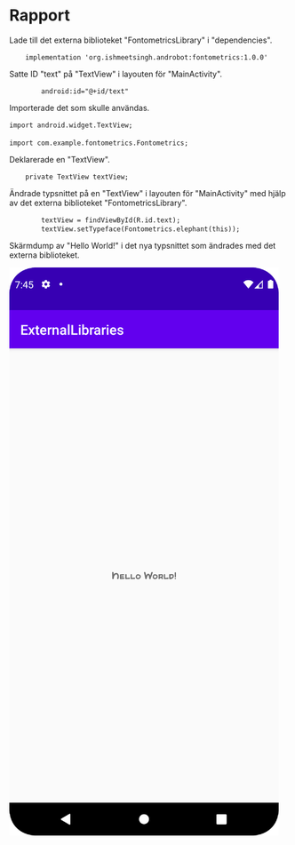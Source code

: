 
# Rapport

Lade till det externa biblioteket "FontometricsLibrary" i "dependencies".

```
    implementation 'org.ishmeetsingh.androbot:fontometrics:1.0.0'
```

Satte ID "text" på "TextView" i layouten för "MainActivity".

```
        android:id="@+id/text"
```

Importerade det som skulle användas.

```
import android.widget.TextView;

import com.example.fontometrics.Fontometrics;
```

Deklarerade en "TextView".

```
    private TextView textView;
```

Ändrade typsnittet på en "TextView" i layouten för "MainActivity" med hjälp av det externa biblioteket "FontometricsLibrary".

```
        textView = findViewById(R.id.text);
        textView.setTypeface(Fontometrics.elephant(this));
```

Skärmdump av "Hello World!" i det nya typsnittet som ändrades med det externa biblioteket.

![](Screenshot_20220516_194533.png)